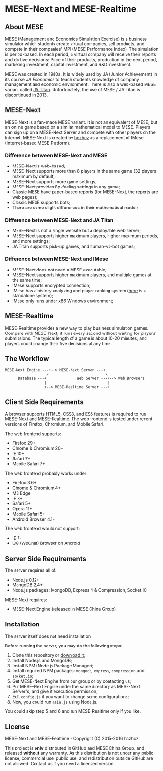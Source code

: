 MESE-Next and MESE-Realtime
===

About MESE
---

MESE (Management and Economics Simulation Exercise) is a business simulator which students create virtual companies, sell products, and compete in their companies' MPI (MESE Performance Index). The simulation is period-based. In each period, a virtual company will receive their reports and do five decisions: Price of their products, production in the next period, marketing investment, capital investment, and R&D investment.

MESE was created in 1980s. It is widely used by JA (Junior Achievement) in its course *JA Economics* to teach students knowledge of company management and economic environment. There is also a web-based MESE variant called [JA Titan](http://titan.ja.org/). Unfortunately, the use of MESE / JA Titan is discontinued in 2013.

MESE-Next
---

MESE-Next is a fan-made MESE variant. It is not an equivalent of MESE, but an online game based on a similar mathematical model to MESE. Players can sign up on a MESE-Next Server and compete with other players on the Internet. MESE-Next is created by [hczhcz](https://github.com/hczhcz) as a replacement of IMese (Internet-based MESE Platform).

### Difference between MESE-Next and MESE

* MESE-Next is web-based;
* MESE-Next supports more than 8 players in the same game (32 players maximum by default);
* MESE-Next supports more game settings;
* MESE-Next provides 8p-feeling settings in any game;
* Classic MESE have paper-based reports (for MESE-Next, the reports are web pages);
* Classic MESE supports bots;
* There are some slight differences in their mathematical model;

### Difference between MESE-Next and JA Titan

* MESE-Next is not a single website but a deployable web server;
* MESE-Next supports higher maximum players, higher maximum periods, and more settings;
* JA Titan supports pick-up games, and human-vs-bot games;

### Difference between MESE-Next and IMese

* MESE-Next does not need a MESE executable;
* MESE-Next supports higher maximum players, and multiple games at the same time;
* IMese supports encrypted connection;
* IMese has a history analyzing and player ranking system ([here](https://github.com/hczhcz/mese-player-ranking) is a standalone system);
* IMese only runs under x86 Windows environment;

MESE-Realtime
---

MESE-Realtime provides a new way to play business simulation games. Compare with MESE-Next, it runs every second without waiting for players' submissions. The typical length of a game is about 10-20 minutes, and players could change their five decisions at any time.

The Workflow
---

    MESE-Next Engine ---+--> MESE-Next Server ---+
                       /                          \
          Database ---+              Web Server ---+--> Web Browsers
                      |                            |
                      +--> MESE-Realtime Server ---+

Client Side Requirements
---

A browser supports HTML5, CSS3, and ES5 features is required to run MESE-Next and MESE-Realtime. The web frontend is tested under recent versions of Firefox, Chromium, and Mobile Safari.

The web frontend supports:

* Firefox 29+
* Chrome & Chromium 20+
* IE 10+
* Safari 7+
* Mobile Safari 7+

The web frontend probably works under:

* Firefox 3.6+
* Chrome & Chromium 4+
* MS Edge
* IE 8+
* Safari 5+
* Opera 11+
* Mobile Safari 5+
* Android Browser 4.1+

The web frontend would not support:

* IE 7-
* QQ (WeChat) Browser on Android

Server Side Requirements
---

The server requires all of:

* Node.js 0.12+
* MongoDB 2.4+
* Node.js packages: MongoDB, Express 4 & Compression, Socket.IO

MESE-Next requires:

* MESE-Next Engine (released in MESE China Group)

Installation
---

The server itself does not need installation.

Before running the server, you may do the following steps:

1. Clone this repository or [download it](https://github.com/hczhcz/mese-next/archive/master.zip);
2. Install Node.js and MongoDB;
3. Install NPM (Node.js Package Manager);
4. Install required NPM packages: `mongodb`, `express`, `compression` and `socket.io`;
5. Get MESE-Next Engine from our group or by contacting us;
6. Put MESE-Next Engine under the same directory as MESE-Next Server's, and give it execution permission;
7. Edit `config.js` if you want to change some configurations;
8. Now, you could run `main.js` using Node.js.

You could skip step 5 and 6 and run MESE-Realtime only if you like.

License
---

MESE-Next and MESE-Realtime - Copyright (C) 2015-2016 hczhcz

This project is **only** distributed in GitHub and MESE China Group, and released **without** any warranty. As this distribution is not under any public license, commercial use, public use, and redistribution outside GitHub are not allowed. Contact us if you need a licensed version.
